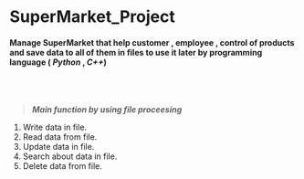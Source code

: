 # SuperMarket_Project <br>

#### Manage SuperMarket that help customer , employee , control of products and save data to all of them in files to use it later by programming language ( ***Python*** , ***C++***)   
  

<br><br>



> ***Main function by using file proceesing*** <br>
1. Write data in file.
2. Read data from file.
3. Update data in file.
4. Search about data in file.
5. Delete data from file.



